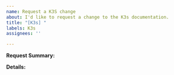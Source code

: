 ```yaml
---
name: Request a K3S change
about: I'd like to request a change to the K3s documentation.
title: "[K3s] "
labels: K3s
assignees: ''

---
```


**Request Summary:**
<!-- Briefly describe what you would like to change in K3s documentation below this line. This can include any type of change such as deleting something from a section, a whole page, or adding a new section or page, or any updates/additions. -->

**Details:**
<!-- If you have specific content you want changed, please indicate this below this line. -->
